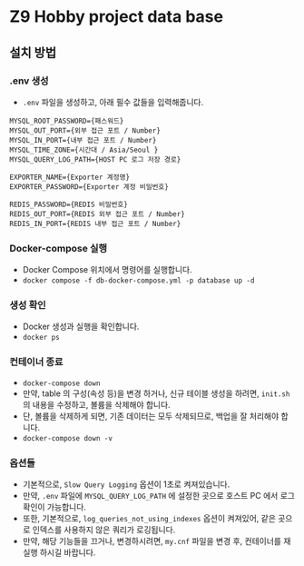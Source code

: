 # Z9 Hobby project data base
## 설치 방법
### .env 생성
- `.env` 파일을 생성하고, 아래 필수 값들을 입력해줍니다.
```
MYSQL_ROOT_PASSWORD={패스워드}
MYSQL_OUT_PORT={외부 접근 포트 / Number}
MYSQL_IN_PORT={내부 접근 포트 / Number}
MYSQL_TIME_ZONE={시간대 / Asia/Seoul }
MYSQL_QUERY_LOG_PATH={HOST PC 로그 저장 경로}

EXPORTER_NAME={Exporter 계정명}
EXPORTER_PASSWORD={Exporter 계정 비밀번호}

REDIS_PASSWORD={REDIS 비밀번호}
REDIS_OUT_PORT={REDIS 외부 접근 포트 / Number}
REDIS_IN_PORT={REDIS 내부 접근 포트 / Number}
```

### Docker-compose 실행
- Docker Compose 위치에서 명령어를 실행합니다.
- `docker compose -f db-docker-compose.yml -p database up -d`

### 생성 확인
- Docker 생성과 실행을 확인합니다.
- `docker ps`

### 컨테이너 종료
- `docker-compose down`
- 만약, table 의 구성(속성 등)을 변경 하거나, 신규 테이블 생성을 하려면, `init.sh` 의 내용을 수정하고, 볼륨을 삭제해야 합니다.
- 단, 볼륨을 삭제하게 되면, 기존 데이터는 모두 삭제되므로, 백업을 잘 처리해야 합니다.
- `docker-compose down -v`

### 옵션들
- 기본적으로, `Slow Query Logging` 옵션이 1초로 켜져있습니다.
- 만약, `.env` 파일에 `MYSQL_QUERY_LOG_PATH` 에 설정한 곳으로 호스트 PC 에서 로그 확인이 가능합니다.
- 또한, 기본적으로, `log_queries_not_using_indexes` 옵션이 켜져있어, 같은 곳으로 인덱스를 사용하지 않은 쿼리가 로깅됩니다.
- 만약, 해당 기능들을 끄거나, 변경하시려면, `my.cnf` 파일을 변경 후, 컨테이너를 재실행 하시길 바랍니다.
